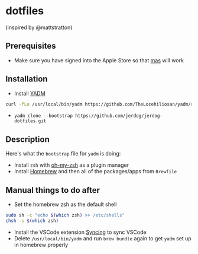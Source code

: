 # dotfiles  
(inspired by @mattstratton)
## Prerequisites
- Make sure you have signed into the Apple Store so that [mas](https://github.com/mas-cli/mas) will work


## Installation

- Install [YADM](https://yadm.io)
```bash
curl -fLo /usr/local/bin/yadm https://github.com/TheLocehiliosan/yadm/raw/master/yadm && chmod a+x /usr/local/bin/yadm
```
- `yadm clone --bootstrap https://github.com/jerdog/jerdog-dotfiles.git`

## Description

Here's what the `bootstrap` file for `yadm` is doing:

- Install `zsh` with [oh-my-zsh](https://ohmyz.sh/) as a plugin manager
- Install [Homebrew](https://brew.sh) and then all of the packages/apps from `Brewfile`

## Manual things to do after

- Set the homebrew zsh as the default shell

```bash
sudo sh -c "echo $(which zsh) >> /etc/shells"
chsh -s $(which zsh)
```

- Install the VSCode extension [Syncing](https://marketplace.visualstudio.com/items?itemName=nonoroazoro.syncing) to sync VSCode
- Delete `/usr/local/bin/yadm` and run `brew bundle` again to get `yadm` set up in homebrew properly
